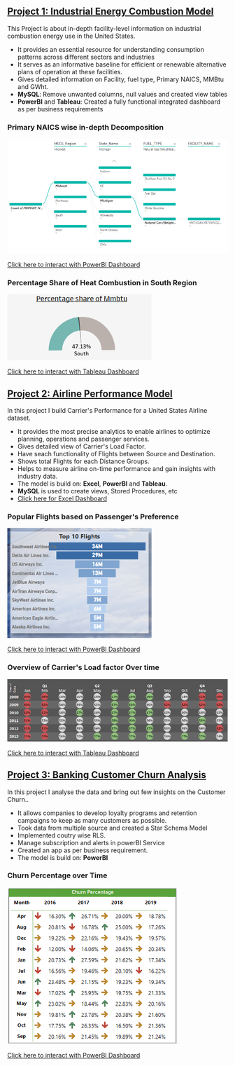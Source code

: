 ## [Project 1: Industrial Energy Combustion Model](https://github.com/ermakash/Akash-s_Analytics_Portfolio)

This Project is about in-depth facility-level information on industrial combustion energy use in the United States. 

* It provides an essential resource for understanding consumption patterns across different sectors and industries 
* It serves as an informative baseline for efficient or renewable alternative plans of operation at these facilities. 
* Gives detailed information on Facility, fuel type, Primary NAICS, MMBtu and GWht.
* **MySQL**: Remove unwanted columns, null values and created view tables
* **PowerBI** and **Tableau**: Created a fully functional integrated dashboard as per business requirements
  

### Primary NAICS wise in-depth Decomposition  
![](Images/image3.PNG)

[Click here to interact with PowerBI Dashboard](https://app.powerbi.com/view?r=eyJrIjoiZDI0OTIzNTktN2EyOS00NzM2LWE3MmItNzY5NmIwZjVkOGQ1IiwidCI6IjY4ZTczYTFhLWJjNDQtNDJhNS04OTE5LTdlOWFlZTE3ZWUzNiJ9)

### Percentage Share of Heat Combustion in South Region  
![](Images/image4.PNG)

[Click here to interact with Tableau Dashboard](https://public.tableau.com/app/profile/akashsverma/viz/energy_16804583678300/OverView)

## [Project 2: Airline Performance Model](https://github.com/ermakash/Akash-s_Analytics_Portfolio)

In this project I build Carrier's Performance for a United States Airline dataset.

* It provides the most precise analytics to enable airlines to optimize planning, operations and passenger services.
* Gives detailed view of Carrier's Load Factor.
* Have seach functionality of Flights between Source and Destination.
* Shows total Flights for each Distance Groups.
* Helps to measure airline on-time performance and gain insights with industry data.
* The model is build on: **Excel**, **PowerBI** and **Tableau**.
* **MySQL** is used to create views, Stored Procedures, etc 
* [Click here for Excel Dashboard](https://docs.google.com/spreadsheets/d/1net3VjV-bKPFrTyuu_3VbbXSCDGF6rV3/edit?usp=share_link&ouid=111778193148451519897&rtpof=true&sd=true)

### Popular Flights based on Passenger's Preference  
![](Images/image1.PNG)

[Click here to interact with PowerBI Dashboard](https://app.powerbi.com/view?r=eyJrIjoiOGY3NWIzMjktMThkMi00NTQzLTljZjEtYTI3ZmJlYmQ4YTExIiwidCI6IjY4ZTczYTFhLWJjNDQtNDJhNS04OTE5LTdlOWFlZTE3ZWUzNiJ9)

### Overview of Carrier's Load factor Over time  
![](Images/image2.PNG)

[Click here to interact with Tableau Dashboard](https://public.tableau.com/app/profile/akashsverma/viz/final2_16772454201710/LoadFactor)

## [Project 3: Banking Customer Churn Analysis](https://github.com/ermakash/Akash-s_Analytics_Portfolio)

In this project I analyse the data and bring out few insights on the Customer Churn..

* It allows companies to develop loyalty programs and retention campaigns to keep as many customers as possible.
* Took data from multiple source and created a Star Schema Model
* Implemented coutry wise RLS.
* Manage subscription and alerts in powerBI Service
* Created an app as per business requirement.
* The model is build on: **PowerBI**


### Churn Percentage over Time  
![](Images/image5.PNG)

[Click here to interact with PowerBI Dashboard](https://app.powerbi.com/view?r=eyJrIjoiMzUyNTg0ODUtMDVmMi00NWQzLWI4ZjMtYzdkZTQyMmZlNzUwIiwidCI6IjY4ZTczYTFhLWJjNDQtNDJhNS04OTE5LTdlOWFlZTE3ZWUzNiJ9)


